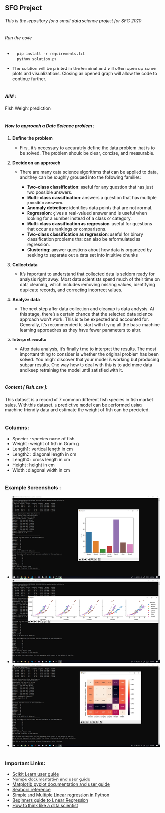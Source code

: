 ## SFG Project
###### This is the repository for a small data science project for SFG 2020 
#
#
###### Run the code
- ```python
    pip install -r requirements.txt 
    python solution.py 
- The solution will be printed in the terminal and will often open up some plots and visualizations. Closing an opened graph will allow the code to continue further.
#
#
##### AIM :  
Fish Weight prediction 
#
#
##### How to approach a Data Science problem :
 1. **Define the problem**
    - First, it’s necessary to accurately define the data problem that is to be solved. The problem should be clear, concise, and measurable.

 2. **Decide on an approach**
    - There are many data science algorithms that can be applied to data, and they can be roughly grouped into the following families:

        - __Two-class classification__: useful for any question that has just two possible answers.
        - __Multi-class classification__: answers a question that has multiple possible answers.
        - __Anomaly detection__: identifies data points that are not normal.
        - __Regression__: gives a real-valued answer and is useful when looking for a number instead of a class or category.
        - __Multi-class classification as regression__: useful for questions that occur as rankings or comparisons.
        - __Two-class classification as regression__: useful for binary classification problems that can also be reformulated as regression.
        - __Clustering__: answer questions about how data is organized by seeking to separate out a data set into intuitive chunks
3. **Collect data**
    - It’s important to understand that collected data is seldom ready for analysis right away. Most data scientists spend much of their time on data cleaning, which includes removing missing values, identifying duplicate records, and correcting incorrect values.
4. **Analyze data**
    - The next step after data collection and cleanup is data analysis. At this stage, there’s a certain chance that the selected data science approach won’t work. This is to be expected and accounted for. Generally, it’s recommended to start with trying all the basic machine learning approaches as they have fewer parameters to alter.
5. **Interpret results**
    - After data analysis, it’s finally time to interpret the results. The most important thing to consider is whether the original problem has been solved. You might discover that your model is working but producing subpar results. One way how to deal with this is to add more data and keep retraining the model until satisfied with it.
#
#
##### Content [ Fish.csv ]:
This dataset is a record of 7 common different fish species in fish market sales. With this dataset, a predictive model can be performed using machine friendly data and estimate the weight of fish can be predicted.
#
#
### Columns : 
- Species :  species name of fish
- Weight : weight of fish in Gram g
- Length1 : vertical length in cm
- Length2 : diagonal length in cm
- Length3 : cross length in cm
- Height : height in cm
- Width : diagonal width in cm
#
#
### Example Screenshots :
- ![Example 1](./screenshots/1.png) 
- ![Example 2](./screenshots/2.png) 
- ![Example 3](./screenshots/3.png) 
#
#
### Important Links: 
- [Scikit Learn user guide](https://scikit-learn.org/stable/user_guide.html)
- [Numpu documentation and user guide](https://numpy.org/devdocs/user/index.html)
- [Matplotlib.pyplot documentation and user guide](https://numpy.org/devdocs/user/index.html)
- [Seaborn reference](https://seaborn.pydata.org/api.html)
- [Simple and Multiple Linear regression in Python](https://towardsdatascience.com/simple-and-multiple-linear-regression-in-python-c928425168f9)
- [Beginners guide to Linear Regression](https://towardsdatascience.com/a-beginners-guide-to-linear-regression-in-python-with-scikit-learn-83a8f7ae2b4f)
- [How to think like a data scientist](https://medium.com/cracking-the-data-science-interview/how-to-think-like-a-data-scientist-in-12-steps-157ea8ad5da8)
